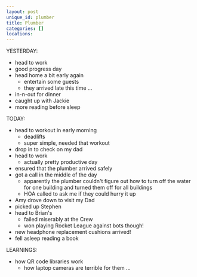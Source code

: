 ```yaml
---
layout: post
unique_id: plumber
title: Plumber
categories: []
locations: 
---
```


YESTERDAY:
* head to work
* good progress day
* head home a bit early again
  * entertain some guests
  * they arrived late this time ...
* in-n-out for dinner
* caught up with Jackie
* more reading before sleep

TODAY:
* head to workout in early morning
  * deadlifts
  * super simple, needed that workout
* drop in to check on my dad
* head to work
  * actually pretty productive day
* ensured that the plumber arrived safely
* got a call in the middle of the day
  * apparently the plumber couldn't figure out how to turn off the water for one building and turned them off for all buildings
  * HOA called to ask me if they could hurry it up
* Amy drove down to visit my Dad
* picked up Stephen
* head to Brian's
  * failed miserably at the Crew
  * won playing Rocket League against bots though!
* new headphone replacement cushions arrived!
* fell asleep reading a book

LEARNINGS:
* how QR code libraries work
  * how laptop cameras are terrible for them ...
